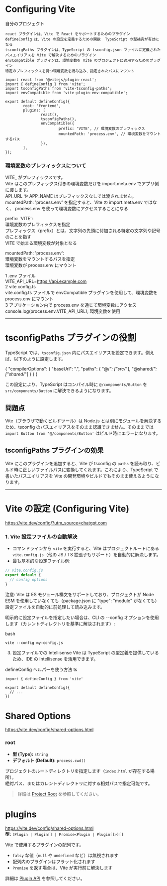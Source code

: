 # Configuring Vite  

自分のプロジェクト
```
react プラグインは、Vite で React をサポートするためのプラグイン
defineConfig は、Vite の設定を定義するための関数  TypeScript の型補完が有効になる
tsconfigPaths プラグインは、TypeScript の tsconfig.json ファイルに定義されたパスエイリアスを Vite で解決するためのプラグイン
envCompatible プラグインは、環境変数を Vite のプロジェクトに適用するためのプラグイン
特定のプレフィックスを持つ環境変数を読み込み、指定されたパスにマウント

import react from '@vitejs/plugin-react';
import { defineConfig } from 'vite';
import tsconfigPaths from 'vite-tsconfig-paths';
import envCompatible from 'vite-plugin-env-compatible';

export default defineConfig({
        root: 'frontend',
        plugins: [
                react(),
                tsconfigPaths(),
                envCompatible({
                        prefix: 'VITE', // 環境変数のプレフィックス
                        mountedPath: 'process.env', // 環境変数をマウントするパス
                }),
        ],
});
```

### 環境変数のプレフィックスについて
VITE_ がプレフィックスです。  
Vite はこのプレフィックス付きの環境変数だけを import.meta.env でアプリ側に渡します。  
API_URL や APP_NAME はプレフィックスなしでは渡されません。  
mountedPath: 'process.env' を指定すると、Vite の import.meta.env ではなく、
process.env を使って環境変数にアクセスすることになる

prefix: 'VITE':  
環境変数のプレフィックスを指定  
プレフィックス（prefix）とは、文字列の先頭に付加される特定の文字列や記号のことを指す  
VITE で始まる環境変数が対象となる  

mountedPath: 'process.env':  
環境変数をマウントするパスを指定  
環境変数が process.env にマウント

1 .env ファイル  
VITE_API_URL=https://api.example.com  
2 vite.config.ts  
vite.config.ts ファイルで envCompatible プラグインを使用して、環境変数を process.env にマウント  
3 アプリケーション内で process.env を通じて環境変数にアクセス  
console.log(process.env.VITE_API_URL); 環境変数を使用  


---
# tsconfigPaths プラグインの役割
TypeScript では、`tsconfig.json` 内にパスエイリアスを設定できます。例えば、以下のように設定します。

{
  "compilerOptions": {
    "baseUrl": ".",
    "paths": {
      "@/*": ["src/*"],
      "@shared/*": ["shared/*"]
    }
  }
}

この設定により、TypeScript はコンパイル時に `@/components/Button` を `src/components/Button` に解決できるようになります。

## 問題点
Vite（ブラウザで動くビルドツール）は Node.js とは別にモジュールを解決するため、tsconfig のパスエイリアスをそのまま認識できません。そのままでは `import Button from '@/components/Button'` はビルド時にエラーになります。

## tsconfigPaths プラグインの効果
Vite にこのプラグインを追加すると、Vite が tsconfig の `paths` を読み取り、ビルド時に正しいファイルパスに変換してくれます。これにより、TypeScript で書いたパスエイリアスを Vite の開発環境やビルドでもそのまま使えるようになります。

---


# Vite の設定 (Configuring Vite)
https://vite.dev/config/?utm_source=chatgpt.com

### 1. Vite 設定ファイルの自動解決

- コマンドラインから `vite` を実行すると、Vite はプロジェクトルートにある `vite.config.js`（他の JS / TS 拡張子もサポート）を自動的に解決します。
- 最も基本的な設定ファイル例:

```js
// vite.config.js
export default {
  // config options
}
```
注意: Vite は ES モジュール構文をサポートしており、プロジェクトが Node ESM を使用していなくても（package.json に "type": "module" がなくても）設定ファイルを自動的に前処理して読み込みます。

明示的に設定ファイルを指定したい場合は、CLI の --config オプションを使用します（カレントディレクトリを基準に解決されます）:

bash
```
vite --config my-config.js
```

3. 設定ファイルでの Intellisense
Vite は TypeScript の型定義を提供しているため、IDE の Intellisense を活用できます。

defineConfig ヘルパーを使う方法
ts
```
import { defineConfig } from 'vite'

export default defineConfig({
  // ...
})
```


# Shared Options
https://vite.dev/config/shared-options.html

### root

- **型 (Type):** `string`  
- **デフォルト (Default):** `process.cwd()`  

プロジェクトのルートディレクトリを指定します（`index.html` が存在する場所）。  
絶対パス、またはカレントディレクトリに対する相対パスで指定可能です。

> 詳細は [Project Root](https://vite.dev/config/#root) を参照してください。

# plugins
https://vite.dev/config/shared-options.html  
**型:** `(Plugin | Plugin[] | Promise<Plugin | Plugin[]>)[]`

Vite で使用するプラグインの配列です。

- `falsy` な値（`null` や `undefined` など）は無視されます  
- 配列内のプラグインはフラット化されます  
- `Promise` を返す場合は、Vite が実行前に解決します

詳細は [Plugin API](https://vitejs.dev/guide/api-plugin.html) を参照してください。



